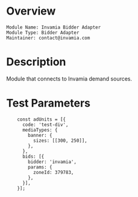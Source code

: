 # Overview

```
Module Name: Invamia Bidder Adapter
Module Type: Bidder Adapter
Maintainer: contact@invamia.com
```

# Description

Module that connects to Invamia demand sources.

# Test Parameters

```
    const adUnits = [{
      code: 'test-div',
      mediaTypes: {
        banner: {
          sizes: [[300, 250]],
        },
      },
      bids: [{
        bidder: 'invamia',
        params: {
          zoneId: 379783,
        },
      }],
    }];
```
